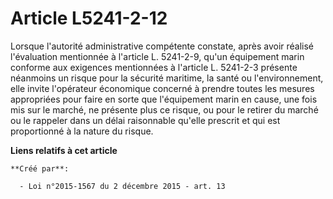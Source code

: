 # Article L5241-2-12

Lorsque l'autorité administrative compétente constate, après avoir réalisé l'évaluation mentionnée à l'article L. 5241-2-9,
qu'un équipement marin conforme aux exigences mentionnées à l'article L. 5241-2-3 présente néanmoins un risque pour la
sécurité maritime, la santé ou l'environnement, elle invite l'opérateur économique concerné à prendre toutes les mesures
appropriées pour faire en sorte que l'équipement marin en cause, une fois mis sur le marché, ne présente plus ce risque, ou
pour le retirer du marché ou le rappeler dans un délai raisonnable qu'elle prescrit et qui est proportionné à la nature du
risque.

**Liens relatifs à cet article**

	**Créé par**:

	  - Loi n°2015-1567 du 2 décembre 2015 - art. 13
